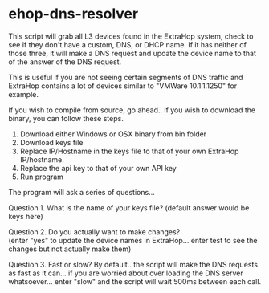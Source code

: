 # ehop-dns-resolver  

  This script will grab all L3 devices found in the ExtraHop system, check to see if they don't have a custom, DNS, or DHCP name.  If it has neither of those three, it will make a DNS request and update the device name to that of the answer of the DNS request.

  This is useful if you are not seeing certain segments of DNS traffic and ExtraHop contains a lot of devices similar to "VMWare 10.1.1.1250" for example.

  If you wish to compile from source, go ahead.. if you wish to download the binary, you can follow these steps.

  1. Download either Windows or OSX binary from bin folder
  2. Download keys file
  3. Replace IP/Hostname in the keys file to that of your own ExtraHop IP/hostname.
  4. Replace the api key to that of your own API key
  5. Run program

  The program will ask a series of questions...

  Question 1. What is the name of your keys file?
  (default answer would be keys here)

  Question 2. Do you actually want to make changes?  
  (enter "yes" to update the device names in ExtraHop... enter test to see the changes but not actually make them)

  Question 3. Fast or slow?
  By default.. the script will make the DNS requests as fast as it can... if you are worried about over loading the DNS server whatsoever... enter "slow" and the script will wait 500ms between each call.
